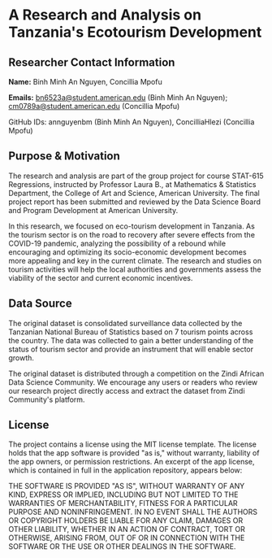 # A Research and Analysis on Tanzania's Ecotourism Development

## Researcher Contact Information

**Name:** Binh Minh An Nguyen, Concillia Mpofu

**Emails:** bn6523a@student.american.edu (Binh Minh An Nguyen); cm0789a@student.american.edu (Concillia Mpofu)

GitHub IDs: annguyenbm (Binh Minh An Nguyen), ConcilliaHlezi (Concillia Mpofu)

## Purpose & Motivation

The research and analysis are part of the group project for course STAT-615 Regressions, instructed by Professor Laura B., at Mathematics & Statistics Department, the College of Art and Science, American University. The final project report has been submitted and reviewed by the Data Science Board and Program Development at American University.

In this research, we focused on eco-tourism development in Tanzania. As the tourism sector is on the road to recovery after severe effects from the COVID-19 pandemic, analyzing the possibility of a rebound while encouraging and optimizing its socio-economic development becomes more appealing and key in the current climate. The research and studies on tourism activities will help the local authorities and governments assess the viability of the sector and current economic incentives.


## Data Source

The original dataset is consolidated surveillance data collected by the Tanzanian National Bureau of Statistics based on 7 tourism points across the country. The data was collected to gain a better understanding of the status of tourism sector and provide an instrument that will enable sector growth.

The original dataset is distributed through a competition on the Zindi African Data Science Community. We encourage any users or readers who review our research project directly access and extract the dataset from Zindi Community's platform.


## License

The project contains a license using the MIT license template. The license holds that the app software is provided "as is," without warranty, liability of the app owners, or permission restrictions. An excerpt of the app license, which is contained in full in the application repository, appears below:

THE SOFTWARE IS PROVIDED "AS IS", WITHOUT WARRANTY OF ANY KIND, EXPRESS OR IMPLIED, INCLUDING BUT NOT LIMITED TO THE WARRANTIES OF MERCHANTABILITY, FITNESS FOR A PARTICULAR PURPOSE AND NONINFRINGEMENT. IN NO EVENT SHALL THE AUTHORS OR COPYRIGHT HOLDERS BE LIABLE FOR ANY CLAIM, DAMAGES OR OTHER LIABILITY, WHETHER IN AN ACTION OF CONTRACT, TORT OR OTHERWISE, ARISING FROM, OUT OF OR IN CONNECTION WITH THE SOFTWARE OR THE USE OR OTHER DEALINGS IN THE SOFTWARE.
